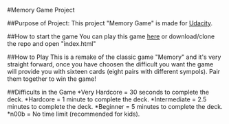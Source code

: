 #Memory Game Project

##Purpose of Project:
This project "Memory Game" is made for [Udacity](http://udacity.com/).

##How to start the game
You can play this game [here](http://lonniedesign.com/udacity/memory-game/) or download/clone the repo and open "index.html"

##How to Play
This is a remake of the classic game "Memory" and it's very straight forward, once you have choosen the difficult you want the game will provide you with sixteen cards (eight pairs with different sympols). Pair them together to win the game!

##Difficults in the Game
    *Very Hardcore = 30 seconds to complete the deck.
    *Hardcore = 1 minute to complete the deck.
    *Intermediate = 2.5 minutes to complete the deck.
    *Beginner = 5 minutes to complete the deck.
    *n00b = No time limit (recommended for kids).
